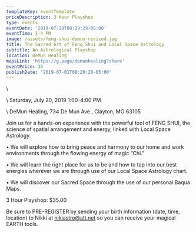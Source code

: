 ```yaml
---
templateKey: eventTemplate
priceDescription: 3 Hour Playshop
type: events
eventDate: '2019-07-20T08:29:29-05:00'
eventTime: 1-4 PM
image: /assets/feng-shui-demun-resized.jpg
title: The Sacred Art of Feng Shui and Local Space Astrology
subtitle: An Astrological Playshop
location: DeMun Healing
mapsLink: 'https://g.page/demunhealing?share'
eventPrice: 35
publishDate: '2019-07-01T08:29:28-05:00'
---
```

\    

\    Saturday, July 20, 2019    1:00-4:00 PM

\    DeMun Healing, 734 De Mun Ave., Clayton, MO 63105

Join us for a hands-on experience with the powerful tool of FENG SHUI, the science of spatial arrangement and energy, linked with Local Space Astrology.

•	We will explore how to bring peace and harmony to our home and work environments through the flowing energy of magic “Chi.”

•	We will learn the right place for us to be and how to tap into our best energies wherever we are through use of our Local Space Astrology chart.

•	We will discover our Sacred Space through the use of our personal Baqua Maps.

3 Hour Playshop: $35.00

Be sure to PRE-REGISTER by sending your birth information (date, time, location) to Nikki at nikiastro@att.net so you can receive your magical EARTH tools.
